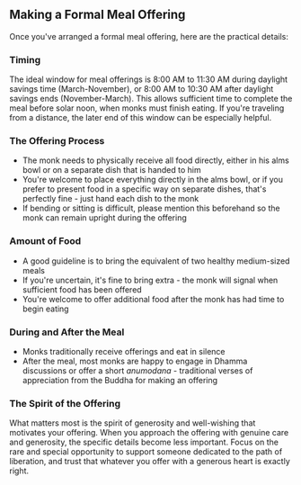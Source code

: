## Making a Formal Meal Offering

Once you've arranged a formal meal offering, here are the practical details:

### Timing

The ideal window for meal offerings is 8:00 AM to 11:30 AM during daylight savings time (March-November), or 8:00 AM to 10:30 AM after daylight savings ends (November-March). This allows sufficient time to complete the meal before solar noon, when monks must finish eating. If you're traveling from a distance, the later end of this window can be especially helpful.

### The Offering Process

- The monk needs to physically receive all food directly, either in his alms bowl or on a separate dish that is handed to him
- You're welcome to place everything directly in the alms bowl, or if you prefer to present food in a specific way on separate dishes, that's perfectly fine - just hand each dish to the monk
- If bending or sitting is difficult, please mention this beforehand so the monk can remain upright during the offering

### Amount of Food

- A good guideline is to bring the equivalent of two healthy medium-sized meals
- If you're uncertain, it's fine to bring extra - the monk will signal when sufficient food has been offered
- You're welcome to offer additional food after the monk has had time to begin eating

### During and After the Meal

- Monks traditionally receive offerings and eat in silence
- After the meal, most monks are happy to engage in Dhamma discussions or offer a short _anumodana_ - traditional verses of appreciation from the Buddha for making an offering

### The Spirit of the Offering

What matters most is the spirit of generosity and well-wishing that motivates your offering. When you approach the offering with genuine care and generosity, the specific details become less important. Focus on the rare and special opportunity to support someone dedicated to the path of liberation, and trust that whatever you offer with a generous heart is exactly right.
